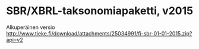 # SBR/XBRL-taksonomiapaketti, v2015

Alkuperäinen versio http://www.tieke.fi/download/attachments/25034991/fi-sbr-01-01-2015.zip?api=v2
